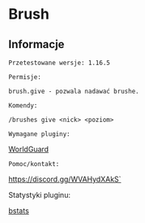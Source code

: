 # Brush

## Informacje

`Przetestowane wersje: 1.16.5`

`Permisje:`

`brush.give - pozwala nadawać brushe.`

`Komendy:`

`/brushes give <nick> <poziom>`

`Wymagane pluginy:`

[WorldGuard](https://dev.bukkit.org/projects/worldguard/files)


`Pomoc/kontakt:`

https://discord.gg/WVAHydXAkS`

Statystyki pluginu: 

[bstats](https://bstats.org/plugin/bukkit/Brush/13843)
